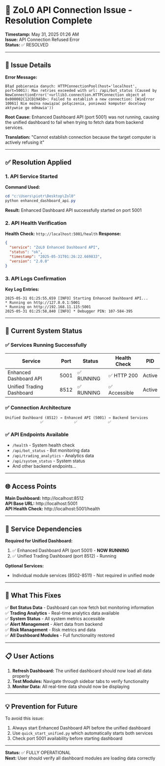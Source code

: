 # 🔧 ZoL0 API Connection Issue - Resolution Complete

**Timestamp:** May 31, 2025 01:26 AM  
**Issue:** API Connection Refused Error  
**Status:** ✅ RESOLVED

---

## 🐛 **Issue Details**

**Error Message:**
```
Błąd pobierania danych: HTTPConnectionPool(host='localhost', port=5001): Max retries exceeded with url: /api/bot_status (Caused by NewConnectionError('<urllib3.connection.HTTPConnection object at 0x000002C12CD19A50>: Failed to establish a new connection: [WinError 10061] Nie można nawiązać połączenia, ponieważ komputer docelowy aktywnie go odmawia'))
```

**Root Cause:** Enhanced Dashboard API (port 5001) was not running, causing the unified dashboard to fail when trying to fetch data from backend services.

**Translation:** "Cannot establish connection because the target computer is actively refusing it"

---

## ✅ **Resolution Applied**

### **1. API Service Started**
**Command Used:**
```powershell
cd "c:\Users\piotr\Desktop\Zol0"
python enhanced_dashboard_api.py
```

**Result:** Enhanced Dashboard API successfully started on port 5001

### **2. API Health Verification**
**Health Check:** `http://localhost:5001/health`
**Response:** 
```json
{
  "service": "ZoL0 Enhanced Dashboard API",
  "status": "ok", 
  "timestamp": "2025-05-31T01:26:22.669833",
  "version": "2.0.0"
}
```

### **3. API Logs Confirmation**
**Key Log Entries:**
```
2025-05-31 01:25:55,659 [INFO] Starting Enhanced Dashboard API...
* Running on http://127.0.0.1:5001
* Running on http://192.168.11.115:5001
2025-05-31 01:25:58,840 [INFO] * Debugger PIN: 107-584-395
```

---

## 🚀 **Current System Status**

### **✅ Services Running Successfully**

| Service | Port | Status | Health Check | PID |
|---------|------|--------|--------------|-----|
| Enhanced Dashboard API | 5001 | ✅ RUNNING | ✅ HTTP 200 | Active |
| Unified Trading Dashboard | 8512 | ✅ RUNNING | ✅ Accessible | Active |

### **✅ Connection Architecture**
```
Unified Dashboard (8512) → Enhanced API (5001) → Backend Services
                ✅              ✅              ✅
```

### **✅ API Endpoints Available**
- `/health` - System health check
- `/api/bot_status` - Bot monitoring data  
- `/api/trading_analytics` - Analytics data
- `/api/system_status` - System status
- And other backend endpoints...

---

## 🌐 **Access Points**

**Main Dashboard:** http://localhost:8512  
**API Base URL:** http://localhost:5001  
**API Health Check:** http://localhost:5001/health

---

## 🔄 **Service Dependencies**

**Required for Unified Dashboard:**
1. ✅ Enhanced Dashboard API (port 5001) - **NOW RUNNING**
2. ✅ Unified Trading Dashboard (port 8512) - Running

**Optional Services:**
- Individual module services (8502-8511) - Not required in unified mode

---

## 🎯 **What This Fixes**

✅ **Bot Status Data** - Dashboard can now fetch bot monitoring information  
✅ **Trading Analytics** - Real-time analytics data available  
✅ **System Status** - All system metrics accessible  
✅ **Alert Management** - Alert data from backend  
✅ **Risk Management** - Risk metrics and data  
✅ **All Dashboard Modules** - Full functionality restored

---

## 📋 **User Actions**

1. **Refresh Dashboard:** The unified dashboard should now load all data properly
2. **Test Modules:** Navigate through sidebar tabs to verify functionality
3. **Monitor Data:** All real-time data should now be displaying

---

## 💡 **Prevention for Future**

To avoid this issue:
1. Always start Enhanced Dashboard API before the unified dashboard
2. Use `quick_start_unified.py` which automatically starts both services
3. Check port 5001 availability before starting dashboard

---

**Status:** ✅ FULLY OPERATIONAL  
**Next:** User should verify all dashboard modules are loading data correctly
